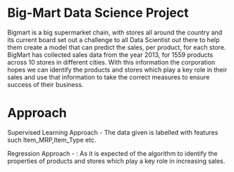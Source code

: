 # Big-Mart  Data Science Project

Bigmart is a big supermarket chain, with stores all around the country and its current board set out a challenge to all Data Scientist out there to help them create a model that can predict the sales, per product, for each store. BigMart has collected sales data from the year 2013, for 1559 products across 10 stores in different cities. With this information the corporation hopes we can identify the products and stores which play a key role in their sales and use that information to take the correct measures to ensure success of their business.

# Approach 
Supervised Learning Approach - The data given is labelled with features such Item_MRP,Item_Type etc. 

Regression Approach - :  As it is expected of the algorithm to identify the properties of products and stores which play a key role in      increasing sales.



